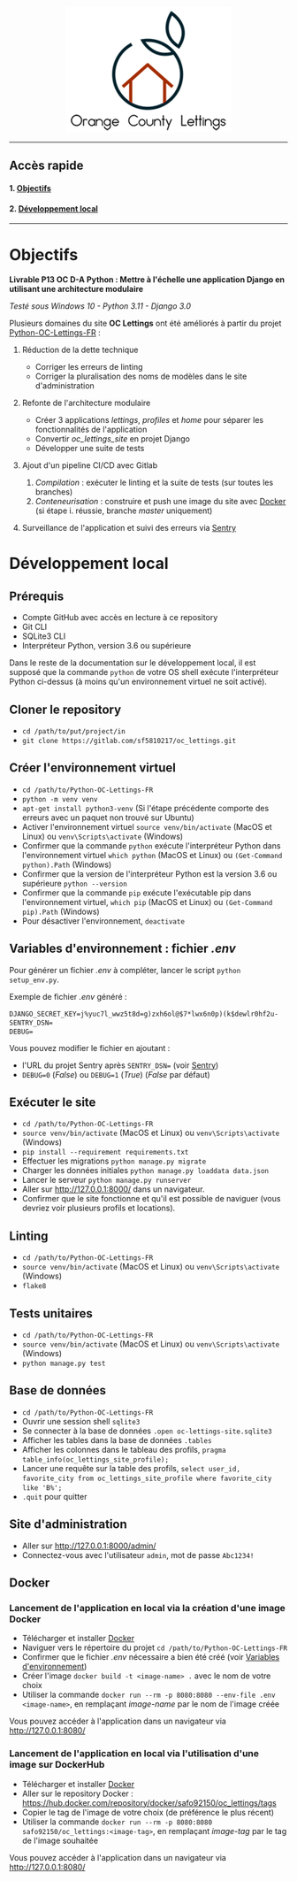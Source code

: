 <!--suppress HtmlUnknownAnchorTarget, HtmlDeprecatedAttribute -->
<p style="text-align: center;">
  <img src="img/logo_light.png#gh-light-mode-only" alt="logo-light" />
</p>


---
## Accès rapide
#### 1. [Objectifs](#objectifs)
#### 2. [Développement local](#dev)

---

<a name="objectifs"></a>
# Objectifs 
**Livrable P13 OC D-A Python : Mettre à l'échelle une application Django en utilisant une architecture modulaire**

_Testé sous Windows 10 - Python 3.11 - Django 3.0_

Plusieurs domaines du site **OC Lettings** ont été améliorés à partir du projet
[Python-OC-Lettings-FR](https://github.com/OpenClassrooms-Student-Center/Python-OC-Lettings-FR) :

1) Réduction de la dette technique

   - Corriger les erreurs de linting
   - Corriger la pluralisation des noms de modèles dans le site d'administration


2) Refonte de l'architecture modulaire

   - Créer 3 applications *lettings*, *profiles* et *home* pour séparer les fonctionnalités de l'application
   - Convertir *oc_lettings_site* en projet Django
   - Développer une suite de tests


3) Ajout d'un pipeline CI/CD avec Gitlab

   1) *Compilation* : exécuter le linting et la suite de tests (sur toutes les branches)
   2) *Conteneurisation* : construire et push une image du site avec [Docker](https://www.docker.com) (si étape i. réussie, branche *master* uniquement)


4) Surveillance de l'application et suivi des erreurs via [Sentry](https://sentry.io/welcome/)

<a name="dev"></a>
# Développement local

## Prérequis

- Compte GitHub avec accès en lecture à ce repository
- Git CLI
- SQLite3 CLI
- Interpréteur Python, version 3.6 ou supérieure

Dans le reste de la documentation sur le développement local, il est supposé que la commande `python` de votre OS shell 
exécute l'interpréteur Python ci-dessus (à moins qu'un environnement virtuel ne soit activé).

## Cloner le repository

- `cd /path/to/put/project/in`
- `git clone https://gitlab.com/sf5810217/oc_lettings.git`

## Créer l'environnement virtuel

- `cd /path/to/Python-OC-Lettings-FR`
- `python -m venv venv`
- `apt-get install python3-venv` (Si l'étape précédente comporte des erreurs avec un paquet non trouvé sur Ubuntu)
- Activer l'environnement virtuel `source venv/bin/activate` (MacOS et Linux) ou `venv\Scripts\activate` (Windows)
- Confirmer que la commande `python` exécute l'interpréteur Python dans l'environnement virtuel
`which python` (MacOS et Linux) ou `(Get-Command python).Path` (Windows)
- Confirmer que la version de l'interpréteur Python est la version 3.6 ou supérieure `python --version`
- Confirmer que la commande `pip` exécute l'exécutable pip dans l'environnement virtuel, `which pip` (MacOS et Linux) ou `(Get-Command pip).Path` (Windows)
- Pour désactiver l'environnement, `deactivate`

<a name="env"></a>
## Variables d'environnement : fichier *.env*
Pour générer un fichier *.env* à compléter, lancer le script `python setup_env.py`.

Exemple de fichier *.env* généré :

```
DJANGO_SECRET_KEY=j%yuc7l_wwz5t8d=g)zxh6ol@$7*lwx6n0p)(k$dewlr0hf2u-
SENTRY_DSN=
DEBUG=
```

Vous pouvez modifier le fichier en ajoutant :
- l'URL du projet Sentry après `SENTRY_DSN=` (voir [Sentry](#sentry))
- `DEBUG=0` (*False*) ou `DEBUG=1` (*True*) (*False* par défaut)

## Exécuter le site

- `cd /path/to/Python-OC-Lettings-FR`
- `source venv/bin/activate` (MacOS et Linux) ou `venv\Scripts\activate` (Windows)
- `pip install --requirement requirements.txt`
- Effectuer les migrations `python manage.py migrate`
- Charger les données initiales `python manage.py loaddata data.json`
- Lancer le serveur `python manage.py runserver`
- Aller sur http://127.0.0.1:8000/ dans un navigateur.
- Confirmer que le site fonctionne et qu'il est possible de naviguer (vous devriez voir plusieurs profils et locations).

## Linting

- `cd /path/to/Python-OC-Lettings-FR`
- `source venv/bin/activate` (MacOS et Linux) ou `venv\Scripts\activate` (Windows)
- `flake8`

## Tests unitaires

- `cd /path/to/Python-OC-Lettings-FR`
- `source venv/bin/activate` (MacOS et Linux) ou `venv\Scripts\activate` (Windows)
- `python manage.py test`

## Base de données

- `cd /path/to/Python-OC-Lettings-FR`
- Ouvrir une session shell `sqlite3`
- Se connecter à la base de données `.open oc-lettings-site.sqlite3`
- Afficher les tables dans la base de données `.tables`
- Afficher les colonnes dans le tableau des profils, `pragma table_info(oc_lettings_site_profile);`
- Lancer une requête sur la table des profils, `select user_id, favorite_city from oc_lettings_site_profile where favorite_city like 'B%';`
- `.quit` pour quitter

## Site d'administration

- Aller sur http://127.0.0.1:8000/admin/
- Connectez-vous avec l'utilisateur `admin`, mot de passe `Abc1234!`

## Docker

### Lancement de l'application en local via la création d'une image Docker
- Télécharger et installer [Docker](https://docs.docker.com/get-docker/)
- Naviguer vers le répertoire du projet `cd /path/to/Python-OC-Lettings-FR`
- Confirmer que le fichier *.env* nécessaire a bien été créé (voir [Variables d'environnement](#env))
- Créer l'image `docker build -t <image-name> .` avec le nom de votre choix
- Utiliser la commande `docker run --rm -p 8080:8080 --env-file .env <image-name>`, en remplaçant *image-name* par le nom de l'image créée

Vous pouvez accéder à l'application dans un navigateur via http://127.0.0.1:8080/


### Lancement de l'application en local via l'utilisation d'une image sur DockerHub
- Télécharger et installer [Docker](https://docs.docker.com/get-docker/)
- Aller sur le repository Docker : https://hub.docker.com/repository/docker/safo92150/oc_lettings/tags
- Copier le tag de l'image de votre choix (de préférence le plus récent)
- Utiliser la commande `docker run --rm -p 8080:8080 safo92150/oc_lettings:<image-tag>`, en remplaçant *image-tag* par le tag de l'image souhaitée

Vous pouvez accéder à l'application dans un navigateur via http://127.0.0.1:8080/
